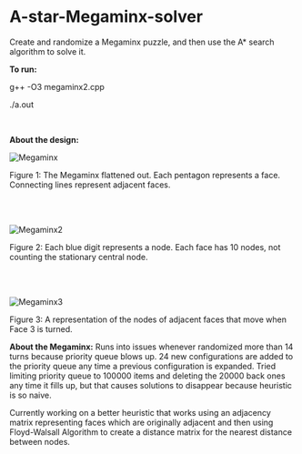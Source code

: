 # A-star-Megaminx-solver
Create and randomize a Megaminx puzzle, and then use the A* search algorithm to solve it.


**To run:**

g++ -O3 megaminx2.cpp

./a.out

<br/>

**About the design:**

![Megaminx](https://i.ibb.co/hX72ZNC/megaminx2.jpg)

Figure 1: The Megaminx flattened out. Each pentagon represents a face. Connecting lines represent adjacent faces.

<br/><br/>

![Megaminx2](https://i.ibb.co/NFyBSfz/megaminx3.jpg)

Figure 2: Each blue digit represents a node. Each face has 10 nodes, not counting the stationary central node.

<br/><br/>

![Megaminx3](https://i.ibb.co/rydjL5L/megaminx4.jpg)

Figure 3: A representation of the nodes of adjacent faces that move when Face 3 is turned.

**About the Megaminx:**
Runs into issues whenever randomized more than 14 turns because priority queue blows up. 24 new configurations are added to the priority queue any time a previous configuration is expanded. Tried limiting priority queue to 100000 items and deleting the 20000 back ones any time it fills up, but that causes solutions to disappear because heuristic is so naive.

Currently working on a better heuristic that works using an adjacency matrix representing faces which are originally adjacent and then using Floyd-Walsall Algorithm to create a distance matrix for the nearest distance between nodes.
